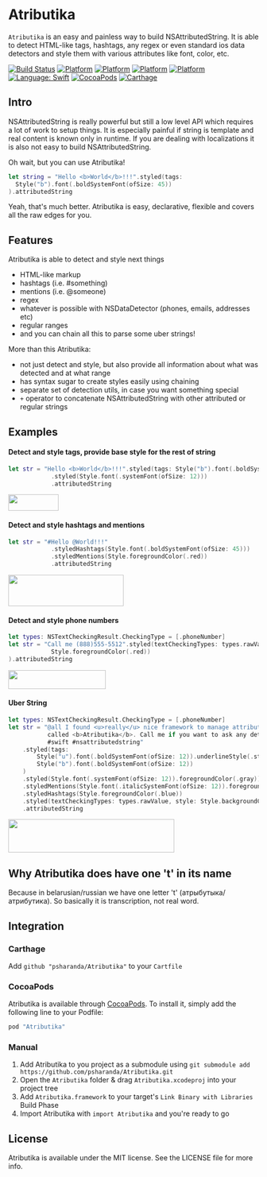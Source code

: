 # Atributika
`Atributika` is an easy and painless way to build NSAttributedString. It is able to detect HTML-like tags, hashtags, any regex or even standard ios data detectors and style them with various attributes like font, color, etc. 

[![Build Status](https://travis-ci.org/oarrabi/SwiftRichString.svg?branch=master)](https://travis-ci.org/psharanda/Atributika)
[![Platform](https://img.shields.io/badge/platform-ios-lightgrey.svg)](https://travis-ci.org/psharanda/Atributika)
[![Platform](https://img.shields.io/badge/platform-tvos-lightgrey.svg)](https://travis-ci.org/psharanda/Atributika)
[![Platform](https://img.shields.io/badge/platform-watchos-lightgrey.svg)](https://travis-ci.org/psharanda/Atributika)
[![Platform](https://img.shields.io/badge/platform-macos-lightgrey.svg)](https://travis-ci.org/psharanda/Atributika)
[![Language: Swift](https://img.shields.io/badge/language-swift-orange.svg)](https://travis-ci.org/psharanda/Atributika)
[![CocoaPods](https://img.shields.io/cocoapods/v/SwiftRichString.svg)](https://cocoapods.org/pods/Atributika)
[![Carthage](https://img.shields.io/badge/Carthage-compatible-4BC51D.svg?style=flat)](https://github.com/Carthage/Carthage)

## Intro
NSAttributedString is really powerful but still a low level API which requires a lot of work to setup things. It is especially painful if string is template and real content is known only in runtime. If you are dealing with localizations it is also not easy to build NSAttributedString. 

Oh wait, but you can use Atributika!

```swift
let string = "Hello <b>World</b>!!!".styled(tags:
  Style("b").font(.boldSystemFont(ofSize: 45))
).attributedString
```

Yeah, that's much better. Atributika is easy, declarative, flexible and covers all the raw edges for you.

## Features
Atributika is able to detect and style next things
+ HTML-like markup
+ hashtags (i.e. #something)
+ mentions (i.e. @someone)
+ regex
+ whatever is possible with NSDataDetector (phones, emails, addresses etc)
+ regular ranges
+ and you can chain all this to parse some uber strings!

More than this Atributika:
+ not just detect and style, but also provide all information about what was detected and at what range
+ has syntax sugar to create styles easily using chaining
+ separate set of detection utils, in case you want something special
+ `+` operator to concatenate NSAttributedString with other attributed or regular strings

## Examples

#### Detect and style tags, provide base style for the rest of string

```swift
let str = "Hello <b>World</b>!!!".styled(tags: Style("b").font(.boldSystemFont(ofSize: 15)))
            .styled(Style.font(.systemFont(ofSize: 12)))
            .attributedString
```

<img src="https://raw.githubusercontent.com/psharanda/Atributika/master/README/test1.png" alt="" data-canonical-src="https://gyazo.com/eb5c5741b6a9a16c692170a41a49c858.png" width="101" height="33" />

#### Detect and style hashtags and mentions

```swift
let str = "#Hello @World!!!"
            .styledHashtags(Style.font(.boldSystemFont(ofSize: 45)))
            .styledMentions(Style.foregroundColor(.red))
            .attributedString
```

<img src="https://raw.githubusercontent.com/psharanda/Atributika/master/README/test2.png" alt="" data-canonical-src="https://gyazo.com/eb5c5741b6a9a16c692170a41a49c858.png" width="232" height="63" />

#### Detect and style phone numbers

```swift
let types: NSTextCheckingResult.CheckingType = [.phoneNumber]
let str = "Call me (888)555-5512".styled(textCheckingTypes: types.rawValue, style:
            Style.foregroundColor(.red))
).attributedString
```

<img src="https://raw.githubusercontent.com/psharanda/Atributika/master/README/test3.png" alt="" data-canonical-src="https://gyazo.com/eb5c5741b6a9a16c692170a41a49c858.png" width="196" height="38" />

#### Uber String

```swift
let types: NSTextCheckingResult.CheckingType = [.phoneNumber]
let str = "@all I found <u>really</u> nice framework to manage attributed strings. It is
           called <b>Atributika</b>. Call me if you want to ask any details (123)456-7890
           #swift #nsattributedstring"
    .styled(tags:
        Style("u").font(.boldSystemFont(ofSize: 12)).underlineStyle(.styleSingle),
        Style("b").font(.boldSystemFont(ofSize: 12))
    )
    .styled(Style.font(.systemFont(ofSize: 12)).foregroundColor(.gray))
    .styledMentions(Style.font(.italicSystemFont(ofSize: 12)).foregroundColor(.black))
    .styledHashtags(Style.foregroundColor(.blue))
    .styled(textCheckingTypes: types.rawValue, style: Style.backgroundColor(.yellow))
    .attributedString
```    

<img src="https://raw.githubusercontent.com/psharanda/Atributika/master/README/test4.png" alt="" data-canonical-src="https://gyazo.com/eb5c5741b6a9a16c692170a41a49c858.png" width="334" height="67" />

## Why Atributika does have one 't' in its name
Because in belarusian/russian we have one letter 't' (атрыбутыка/атрибутика). So basically it is transcription, not real word.

## Integration

### Carthage

Add `github "psharanda/Atributika"` to your `Cartfile`

### CocoaPods
Atributika is available through [CocoaPods](http://cocoapods.org). To install
it, simply add the following line to your Podfile:

```ruby
pod "Atributika"
```

### Manual
1. Add Atributika to you project as a submodule using `git submodule add https://github.com/psharanda/Atributika.git`
2. Open the `Atributika` folder & drag `Atributika.xcodeproj` into your project tree
3. Add `Atributika.framework` to your target's `Link Binary with Libraries` Build Phase
4. Import Atributika with `import Atributika` and you're ready to go

## License

Atributika is available under the MIT license. See the LICENSE file for more info.
